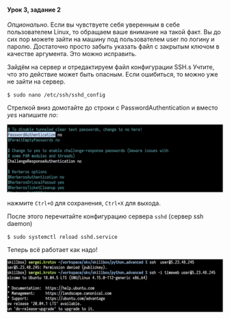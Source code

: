 #### Урок 3, задание 2

_Опционально_. Если вы чувствуете себя уверенным в себе пользователем Linux, то обращаем ваше внимание на такой факт. Вы до сих пор можете зайти на машину под пользователем user по логину и паролю. Достаточно просто забыть указать файл с закрытым ключом в качестве аргумента.
Это можно исправить. 

Зайдём на сервер и отредактируем файл конфигурации SSH.s Учтите, что это действие может быть опасным. Если ошибиться, то можно уже не зайти на сервер.

```shell
$ sudo nano /etc/ssh/sshd_config
```

Стрелкой вниз домотайте до строки с PasswordAuthentication и вместо _yes_ напишите _no_:

![](screenshot1.png)

нажмите `Ctrl+O` для сохранения, `Ctrl+X` для выхода.

После этого перечитайте конфигурацию сервера `sshd` (сервер ssh daemon)

```shell
$ sudo systemctl reload sshd.service
```

Теперь всё работает как надо!

![](screenshot2.png)


